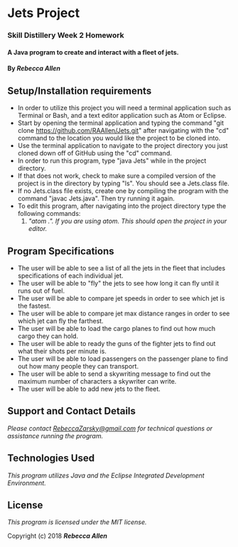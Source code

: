 # Jets Project

### Skill Distillery Week 2 Homework

#### A Java program to create and interact with a fleet of jets.

#### By _**Rebecca Allen**_

## Setup/Installation requirements

* In order to utilize this project you will need a terminal application such as Terminal or Bash, and a text editor application such as Atom or Eclipse.
* Start by opening the terminal application and typing the command "git clone https://github.com/RAAllen/Jets.git" after navigating with the "cd" command to the location you would like the project to be cloned into.
* Use the terminal application to navigate to the project directory you just cloned down off of GitHub using the "cd" command.
* In order to run this program, type "java Jets" while in the project directory.
* If that does not work, check to make sure a compiled version of the project is in the directory by typing "ls". You should see a Jets.class file.
* If no Jets.class file exists, create one by compiling the program with the command "javac Jets.java". Then try running it again.
* To edit this program, after navigating into the project directory type the following commands:
    1. _"atom .". If you are using atom. This should open the project in your editor._

## Program Specifications

* The user will be able to see a list of all the jets in the fleet that includes specifications of each individual jet.
* The user will be able to "fly" the jets to see how long it can fly until it runs out of fuel.
* The user will be able to compare jet speeds in order to see which jet is the fastest.
* The user will be able to compare jet max distance ranges in order to see which jet can fly the farthest.
* The user will be able to load the cargo planes to find out how much cargo they can hold.
* The user will be able to ready the guns of the fighter jets to find out what their shots per minute is.
* The user will be able to load passengers on the passenger plane to find out how many people they can transport.
* The user will be able to send a skywriting message to find out the maximum number of characters a skywriter can write.
* The user will be able to add new jets to the fleet.

## Support and Contact Details

_Please contact RebeccaZarsky@gmail.com for technical questions or assistance running the program._

## Technologies Used

_This program utilizes Java and the Eclipse Integrated Development Environment._

## License

_This program is licensed under the MIT license._

Copyright (c) 2018 **_Rebecca Allen_**
